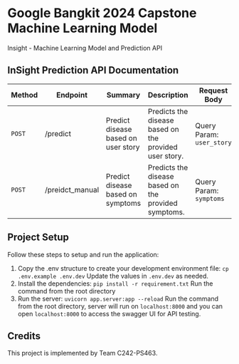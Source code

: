 # Google Bangkit 2024 Capstone Machine Learning Model
Insight - Machine Learning Model and Prediction API

## InSight Prediction API Documentation
| Method   | Endpoint     | Summary    | Description | Request Body | Response |
| ------------ | ------------ | ------------ | --------| ---------| -----------
| `POST` | /predict | Predict disease based on user story | Predicts the disease based on the provided user story. | Query Param: `user_story` | `predicted_disease` : string |
| `POST` | /preidct_manual| Predict disease based on symptoms | Predicts the disease based on the provided symptoms. | Query Param: `symptoms` | `predicted_disease` : string |

## Project Setup
Follow these steps to setup and run the application:

1. Copy the .env structure to create your development environment file:
```cp .env.example .env.dev```
Update the values in `.env.dev` as needed.
2. Install the dependencies:
```pip install -r requirement.txt```
Run the command from the root directory
3. Run the server:
```uvicorn app.server:app --reload```
Run the command from the root directory, server will run on `localhost:8000` and you can open `localhost:8000` to access the swagger UI for API testing.

## Credits
This project is implemented by Team C242-PS463.